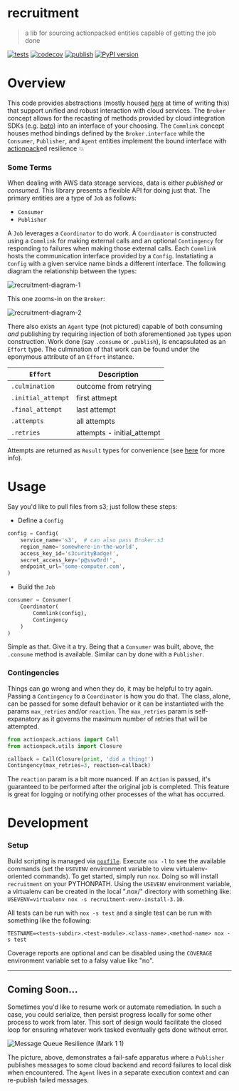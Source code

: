 # recruitment

> a lib for sourcing actionpacked entities capable of getting the job done

[![tests](https://github.com/withtwoemms/recruitment/workflows/tests/badge.svg)](https://github.com/withtwoemms/recruitment/actions?query=workflow%3Atests) [![codecov](https://codecov.io/gh/withtwoemms/recruitment/branch/main/graph/badge.svg?token=27Z4W0COFH)](https://codecov.io/gh/withtwoemms/recruitment) [![publish](https://github.com/withtwoemms/recruitment/workflows/publish/badge.svg)](https://github.com/withtwoemms/recruitment/actions?query=workflow%3Apublish) [![PyPI version](https://badge.fury.io/py/recruitment.svg)](https://badge.fury.io/py/recruitment)

# Overview

This code provides abstractions (mostly housed [here](https://github.com/withtwoemms/recruitment/blob/main/recruitment/agency/__init__.py) at time of writing this) that support unified and robust interaction with cloud services.
The `Broker` concept allows for the recasting of methods provided by cloud integration SDKs (e.g. [boto](http://boto.cloudhackers.com/en/latest/)) into an interface of your choosing. The `Commlink` concept houses method bindings defined by the `Broker.interface` while the `Consumer`, `Publisher`, and `Agent` entities implement the bound interface with [actionpack](https://github.com/withtwoemms/actionpack)ed resilience 💥

### Some Terms

When dealing with AWS data storage services, data is either _published_ or _consumed_.
This library presents a flexible API for doing just that.
The primary entities are a type of `Job` as follows:

* `Consumer`
* `Publisher`

A `Job` leverages a `Coordinator` to do work.
A `Coordinator` is constructed using a `Commlink` for making external calls and an optional `Contingency` for responding to failures when making those external calls.
Each `Commlink` hosts the communication interface provided by a `Config`.
Instatiating a `Config` with a given service name binds a different interface.
The following diagram the relationship between the types:

![recruitment-diagram-1](https://user-images.githubusercontent.com/7152453/199785691-0880622f-9f92-4e90-8da1-3d204aaf11dc.png)

This one zooms-in on the `Broker`:

![recruitment-diagram-2](https://user-images.githubusercontent.com/7152453/199785718-5b74626b-b47f-45e6-bc1c-d9f6f365ffda.png)

There also exists an `Agent` type (not pictured) capable of both consuming _and_ publishing by requiring injection of both aforementioned `Job` types upon construction.
Work done (say `.consume` or `.publish`), is encapsulated as an `Effort` type.
The culmination of that work can be found under the eponymous attribute of an `Effort` instance.

| `Effort` | Description |
| --- | ----------- |
| `.culmination` | outcome from retrying |
| `.initial_attempt` | first attmept |
| `.final_attempt` | last attempt |
| `.attempts` | all attempts |
| `.retries` | attempts - initial_attempt |

Attempts are returned as `Result` types for convenience (see [here](https://github.com/withtwoemms/actionpack#what-are-actions-for) for more info).

# Usage

Say you'd like to pull files from s3; just follow these steps:

* Define a `Config`
```python
config = Config(
    service_name='s3',  # can also pass Broker.s3
    region_name='somewhere-in-the-world',
    access_key_id='s3curityBadge!',
    secret_access_key='p@ssw0rd!',
    endpoint_url='some-computer.com',
)
```
* Build the `Job`
```python
consumer = Consumer(
    Coordinator(
        Commlink(config),
        Contingency
    )
)
```

Simple as that.
Give it a try.
Being that a `Consumer` was built, above, the `.consume` method is available.
Similar can by done with a `Publisher`.

### Contingencies

Things can go wrong and when they do, it may be helpful to try again.
Passing a `Contingency` to a `Coordinator` is how you do that.
The class, alone, can be passed for some default behavior or it can be instantiated with the params `max_retries` and/or `reaction`.
The `max_retries` param is self-expanatory as it governs the maximum number of retries that will be attempted.
```python
from actionpack.actions import Call
from actionpack.utils import Closure

callback = Call(Closure(print, 'did a thing!')
Contingency(max_retries=3, reaction=callback)
```
The `reaction` param is a bit more nuanced.
If an `Action` is passed, it's guaranteed to be performed after the original job is completed.
This feature is great for logging or notifying other processes of the what has occurred.

# Development

### Setup

Build scripting is managed via [`noxfile`](https://nox.thea.codes/en/stable/config.html).
Execute `nox -l` to see the available commands (set the `USEVENV` environment variable to view virtualenv-oriented commands).
To get started, simply run `nox`.
Doing so will install `recruitment` on your PYTHONPATH.
Using the `USEVENV` environment variable, a virtualenv can be created in the local ".nox/" directory with something like: `USEVENV=virtualenv nox -s recruitment-venv-install-3.10`.

All tests can be run with `nox -s test` and a single test can be run with something like the following:

```
TESTNAME=<tests-subdir>.<test-module>.<class-name>.<method-name> nox -s test
```

Coverage reports are optional and can be disabled using the `COVERAGE` environment variable set to a falsy value like "no".

---

## Coming Soon...

Sometimes you'd like to resume work or automate remediation.
In such a case, you could serialize, then persist progress locally for some other process to work from later.
This sort of design would facilitate the closed loop for ensuring whatever work tasked eventually gets done without error.

![Message Queue Resilience (Mark 1 1)](https://user-images.githubusercontent.com/7152453/157880655-fcbf0717-45c3-4783-a155-ff0c8a01891d.png)

The picture, above, demonstrates a fail-safe apparatus where a `Publisher` publishes messages to some cloud backend and record failures to local disk when encountered. The `Agent` lives in a separate execution context and can re-publish failed messages.